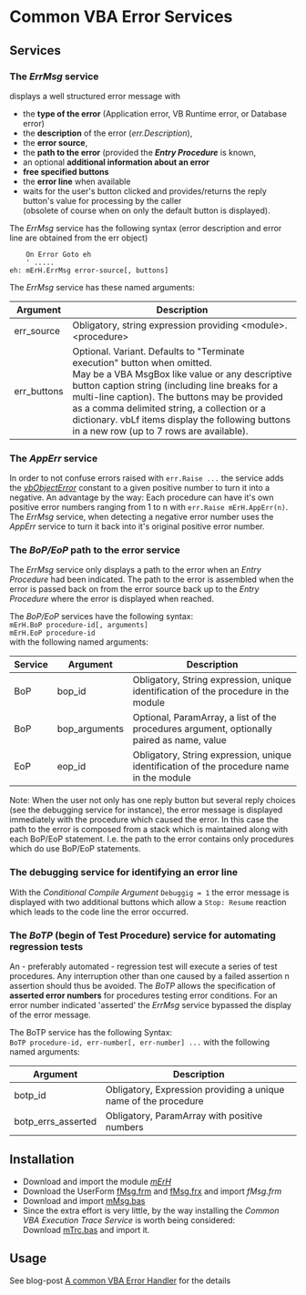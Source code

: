 # Common VBA Error Services

## Services
### The _ErrMsg_ service
displays a well structured error message with
  - the **type of the error** (Application error, VB Runtime error, or Database error) 
  - the **description** of the error (_err.Description_),
  - the **error source**,
  - the **path to the error** (provided the **_Entry Procedure_** is known, 
  - an optional **additional information about an error**
  - **free specified buttons**
  - the **error line** when available
- waits for the user's button clicked and provides/returns the reply button's value for processing by the caller<br>(obsolete of course when on only the default button is displayed).

The _ErrMsg_ service has the following syntax (error description and error line are obtained from the err object)
```VB
    On Error Goto eh
    ' .....
eh: mErH.ErrMsg error-source[, buttons]
```
The _ErrMsg_ service has these named arguments:

|  Argument   |   Description   |
| ----------- | --------------- |
| err_source  | Obligatory, string expression providing \<module>.\<procedure> |
| err_buttons | Optional. Variant. Defaults to "Terminate execution" button when omitted.<br>May be a VBA MsgBox like value or any descriptive button caption string (including line breaks for a multi-line caption). The buttons may be provided as a comma delimited string, a collection or a dictionary. vbLf items display the following buttons in a new row (up to 7 rows are available). |

### The _AppErr_ service
In order to not confuse errors raised with `err.Raise ...` the service adds the [_vbObjectError_][10] constant to a given positive number to turn it into a negative. An advantage by the way: Each procedure can have it's own positive error numbers ranging from 1 to n with `err.Raise mErH.AppErr(n)`. The _ErrMsg_ service, when detecting a negative error number uses the _AppErr_ service to turn it back into it's original positive error number.

### The _BoP/EoP_ path to the error service
The _ErrMsg_ service only displays a path to the error when an _Entry Procedure_ had been indicated. The path to the error is assembled when the error is passed back on from the error source back up to the _Entry Procedure_ where the error is displayed when reached.

The _BoP/EoP_ services have the following syntax:<br>
`mErH.BoP procedure-id[, arguments]`<br>
`mErH.EoP procedure-id`<br>
with the following named arguments:

| Service |   Argument   |   Description                                                                             |
| ------- | ------------ | ----------------------------------------------------------------------------------------- |
| BoP     | bop_id       | Obligatory, String expression, unique identification of the procedure in the module       |
| BoP     | bop_arguments| Optional, ParamArray, a list of the procedures argument, optionally paired as name, value |
| EoP     | eop_id       | Obligatory, String expression, unique identification of the procedure name in the module  |

Note: When the user not only has one reply button but several reply choices (see the debugging service for instance), the error message is displayed immediately with the procedure which caused the error. In this case the path to the error is composed from a stack which is maintained along with each BoP/EoP statement. I.e. the path to the error contains only procedures which do use BoP/EoP statements.

### The debugging service for identifying an error line
With the _Conditional Compile Argument_ `Debuggig = 1` the error message is displayed with two additional buttons which allow a `Stop: Resume` reaction which leads to the code line the error occurred.

### The _BoTP_ (begin of Test Procedure) service for automating regression tests
An - preferably automated - regression test will execute a series of test procedures. Any interruption other than one caused by a failed assertion n assertion should thus be avoided. The _BoTP_ allows the specification of **asserted error numbers** for procedures testing error conditions. For an error number indicated 'asserted' the _ErrMsg_ service bypassed the display of the error message.

The BoTP service has the following Syntax:<br>
`BoTP procedure-id, err-number[, err-number] ...`
with the following named arguments:

|      Argument     |   Description                                                   |
| ----------------- | --------------------------------------------------------------- |
| botp_id           | Obligatory, Expression providing a unique name of the procedure |
| botp_errs_asserted| Obligatory, ParamArray with positive numbers                    |

## Installation
- Download and import the module  [_mErH_][1]
- Download the UserForm [fMsg.frm][2] and [fMsg.frx][3] and import _fMsg.frm_
- Download and import [mMsg.bas][4]
- Since the extra effort is very little, by the way installing the _Common VBA Execution Trace Service_ is worth being considered:<br>Download [mTrc.bas][5] and import it.

## Usage
See blog-post [A common VBA Error Handler][6] for the details

[1]:https://gitcdn.link/repo/warbe-maker/Common-VBA-Error-Services/master/mErH.bas
[2]:https://gitcdn.link/repo/warbe-maker/Common-VBA-Message-Service/master/fMsg.frm
[3]:https://gitcdn.link/repo/warbe-maker/Common-VBA-Message-Service/master/fMsg.frx
[4]:https://gitcdn.link/repo/warbe-maker/Common-VBA-Message-Service/master/mMsg.bas
[5]:https://gitcdn.link/repo/warbe-maker/Common-VBA-Message-Service/master/mTrc.bas
[6]:https://warbe-maker.github.io/warbe-maker.github.io/vba/common/error/handling/2021/01/16/Common-VBA-Error-Services.html
[10]:https://docs.microsoft.com/en-us/dotnet/api/microsoft.visualbasic.constants.vbobjecterror?view=netcore-3.1
